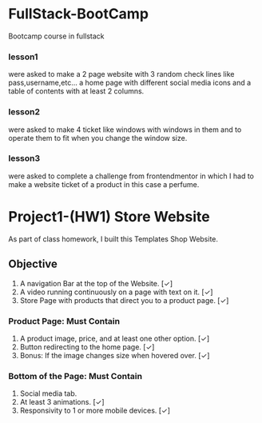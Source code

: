 # FullStack-BootCamp
Bootcamp course in fullstack 



### lesson1
 were asked to make a 2 page website with 3 random check lines like pass,username,etc...
a home page with different social media icons and a table of contents with at least 2 columns.

### lesson2 
were asked to make 4 ticket like windows with windows in them and to operate them to fit when you change the window size.

### lesson3 
were asked to complete a challenge from frontendmentor in which I had to make a website ticket of a product in this case a perfume.

# Project1-(HW1) Store Website
As part of class homework, I built this Templates Shop Website.

## Objective

1. A navigation Bar at the top of the Website. [✓]
2. A video running continuously on a page with text on it. [✓]
3. Store Page with products that direct you to a product page. [✓]

### Product Page: Must Contain

1. A product image, price, and at least one other option. [✓]
2. Button redirecting to the home page. [✓]
3. Bonus: If the image changes size when hovered over. [✓]

### Bottom of the Page: Must Contain

1. Social media tab.
2. At least 3 animations. [✓]
3. Responsivity to 1 or more mobile devices. [✓]
